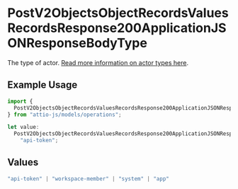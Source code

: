 # PostV2ObjectsObjectRecordsValuesRecordsResponse200ApplicationJSONResponseBodyType

The type of actor. [Read more information on actor types here](/docs/actors).

## Example Usage

```typescript
import {
  PostV2ObjectsObjectRecordsValuesRecordsResponse200ApplicationJSONResponseBodyType,
} from "attio-js/models/operations";

let value:
  PostV2ObjectsObjectRecordsValuesRecordsResponse200ApplicationJSONResponseBodyType =
    "api-token";
```

## Values

```typescript
"api-token" | "workspace-member" | "system" | "app"
```